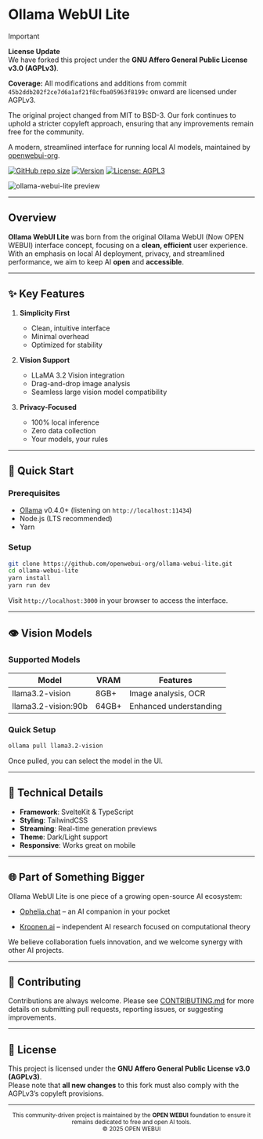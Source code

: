 # Ollama WebUI Lite

> [!IMPORTANT]  
> **License Update**  
> We have forked this project under the **GNU Affero General Public License v3.0 (AGPLv3)**.
>
> **Coverage:** All modifications and additions from commit `45b2ddb202f2ce7d6a1af21f8cfba05963f8199c` onward are licensed under AGPLv3.
>
> The original project changed from MIT to BSD-3. Our fork continues to uphold a stricter copyleft approach, ensuring that any improvements remain free for the community.

A modern, streamlined interface for running local AI models, maintained by [openwebui-org](https://github.com/openwebui-org).

[![GitHub repo size](https://img.shields.io/github/repo-size/openwebui-org/ollama-webui-lite)](https://github.com/openwebui-org/ollama-webui-lite)
[![Version](https://img.shields.io/github/package-json/v/openwebui-org/ollama-webui-lite)](https://github.com/openwebui-org/ollama-webui-lite/releases)
[![License: AGPL3](https://img.shields.io/badge/License-AGPLv3-blue.svg)](https://www.gnu.org/licenses/agpl-3.0)

![ollama-webui-lite preview](https://openwebui.org/demo.png)

---

## Overview

**Ollama WebUI Lite** was born from the original Ollama WebUI (Now OPEN WEBUI) interface concept, focusing on a **clean, efficient** user experience. With an emphasis on local AI deployment, privacy, and streamlined performance, we aim to keep AI **open** and **accessible**.

---

## ✨ Key Features

1. **Simplicity First**

   - Clean, intuitive interface
   - Minimal overhead
   - Optimized for stability

2. **Vision Support**

   - LLaMA 3.2 Vision integration
   - Drag-and-drop image analysis
   - Seamless large vision model compatibility

3. **Privacy-Focused**
   - 100% local inference
   - Zero data collection
   - Your models, your rules

---

## 🚀 Quick Start

### Prerequisites

- [Ollama](https://ollama.ai/) v0.4.0+ (listening on `http://localhost:11434`)
- Node.js (LTS recommended)
- Yarn

### Setup

```bash
git clone https://github.com/openwebui-org/ollama-webui-lite.git
cd ollama-webui-lite
yarn install
yarn run dev
```

Visit `http://localhost:3000` in your browser to access the interface.

---

## 👁️ Vision Models

### Supported Models

| Model               | VRAM  | Features               |
| ------------------- | ----- | ---------------------- |
| llama3.2-vision     | 8GB+  | Image analysis, OCR    |
| llama3.2-vision:90b | 64GB+ | Enhanced understanding |

### Quick Setup

```bash
ollama pull llama3.2-vision
```

Once pulled, you can select the model in the UI.

---

## 🔧 Technical Details

- **Framework**: SvelteKit & TypeScript
- **Styling**: TailwindCSS
- **Streaming**: Real-time generation previews
- **Theme**: Dark/Light support
- **Responsive**: Works great on mobile

---

## 🌐 Part of Something Bigger

Ollama WebUI Lite is one piece of a growing open-source AI ecosystem:

- [Ophelia.chat](https://ophelia.chat) – an AI companion in your pocket

- [Kroonen.ai](https://kroonen.ai) – independent AI research focused on computational theory

We believe collaboration fuels innovation, and we welcome synergy with other AI projects.

---

## 🤝 Contributing

Contributions are always welcome. Please see [CONTRIBUTING.md](CONTRIBUTING.md) for more details on submitting pull requests, reporting issues, or suggesting improvements.

---

## 📖 License

This project is licensed under the **GNU Affero General Public License v3.0 (AGPLv3)**.  
Please note that **all new changes** to this fork must also comply with the AGPLv3’s copyleft provisions.

---

<div align="center">
  <sub>
    This community-driven project is maintained by the <strong>OPEN WEBUI</strong> foundation to ensure it remains dedicated to free and open AI tools.<br/>
    &copy; 2025 OPEN WEBUI
  </sub>
</div>
